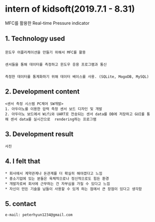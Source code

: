 # intern of kidsoft(2019.7.1 - 8.31)
MFC를 활용한 Real-time Pressure indicator

## 1. Technology used
### <MFC>
    윈도우 어플리케이션을 만들기 위해서 MFC를 활용
### <Arduino>
    센서들을 통해 데이터를 측정하고 윈도우 응용 프로그램과 통신  
### <Database>   
    측정한 데이터를 통계화하기 위해 데이터 베이스를 사용. (SQLite, MogoDB, MySQL)

## 2. Development content
    <센서 측정 시스템 PC제어 SW개발>
    1. 아두이노를 이용한 압력 측정 센서 보드 디자인 및 개발
    2. 아두이노 보드에서 Wifi와 UART로 전송되는 센서 data를 DB에 저장하고 GUI를 통해 센서 data를 실시간으로  rendering하는 프로그램 

## 3. Development result
    사진

## 4. I felt that
    * 회사에서 계약관계나 돈관계를 더 확실히 해야겠다고 느낌
    * 중소기업에 있는 분들은 육체적으로나 정신적으로도 힘든 환경
    * 개발자로써 회사에 근무하는 건 자부심을 가질 수 있다고 느낌
    * 자신이 만든 기술을 남들이 사용할 수 있게 하는 점에서 큰 장점이 있다고 생각함

## 5. contact
    e-mail: peterhyun1234@gmail.com
